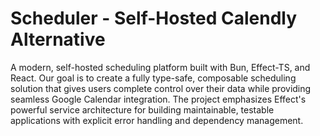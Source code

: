 # Scheduler - Self-Hosted Calendly Alternative

A modern, self-hosted scheduling platform built with Bun, Effect-TS, and React. Our goal is to create a fully type-safe, composable scheduling solution that gives users complete control over their data while providing seamless Google Calendar integration. The project emphasizes Effect's powerful service architecture for building maintainable, testable applications with explicit error handling and dependency management.

